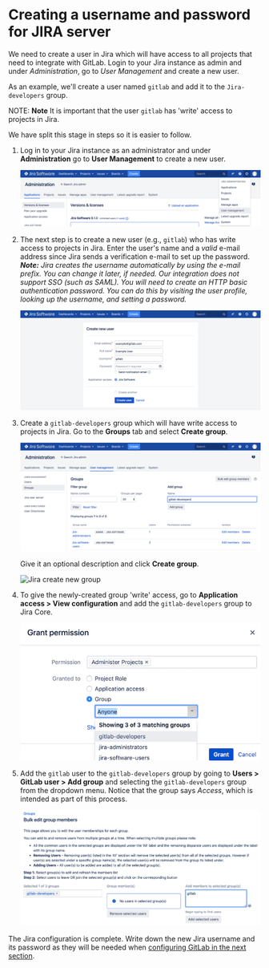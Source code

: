 # Creating a username and password for JIRA server

We need to create a user in Jira which will have access to all projects that
need to integrate with GitLab. Login to your Jira instance as admin and under
*Administration*, go to *User Management* and create a new user.

As an example, we'll create a user named `gitlab` and add it to the `Jira-developers`
group.

NOTE: **Note**
It is important that the user `gitlab` has 'write' access to projects in Jira.

We have split this stage in steps so it is easier to follow.

1. Log in to your Jira instance as an administrator and under **Administration**
   go to **User Management** to create a new user.

     ![Jira user management link](img/jira_user_management_link.png)

2. The next step is to create a new user (e.g., `gitlab`) who has write access
   to projects in Jira. Enter the user's name and a _valid_ e-mail address
   since Jira sends a verification e-mail to set up the password.
   _**Note:** Jira creates the username automatically by using the e-mail
   prefix. You can change it later, if needed. Our integration does not support SSO (such as SAML). You will need to create 
    an HTTP basic authentication password. You can do this by visiting the user 
    profile, looking up the username, and setting a password._

     ![Jira create new user](img/jira_create_new_user.png)

3. Create a `gitlab-developers` group which will have write access
   to projects in Jira. Go to the **Groups** tab and select **Create group**.

     ![Jira create new user](img/jira_create_new_group.png)

     Give it an optional description and click **Create group**.

     ![Jira create new group](img/jira_create_new_group_name.png)

4. To give the newly-created group 'write' access, go to
   **Application access > View configuration** and add the `gitlab-developers`
   group to Jira Core.

     ![Jira group access](img/jira_group_access.png)

5. Add the `gitlab` user to the `gitlab-developers` group by going to
   **Users > GitLab user > Add group** and selecting the `gitlab-developers`
   group from the dropdown menu. Notice that the group says _Access_, which is
   intended as part of this process.

     ![Jira add user to group](img/jira_add_user_to_group.png)

The Jira configuration is complete. Write down the new Jira username and its
password as they will be needed when [configuring GitLab in the next section](jira.md#configuring-gitlab).
